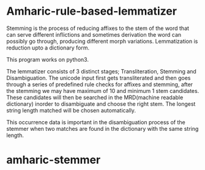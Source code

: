 # Amharic-rule-based-lemmatizer

Stemming is the process of reducing affixes to the stem of the word that can serve different
inflictions and sometimes derivation the word can possibly go through, producing different
morph   variations. Lemmatization is reduction upto a dictionary form.

This program works on python3.

The lemmatizer consists of 3 distinct stages; Transliteration, Stemming and Disambiguation.
The unicode input first gets transliterated and then goes through a series of predefined rule
checks for affixes and stemming, after the stemming we may have maximum of 10 and
minimum 1 stem candidates. These candidates will then be searched in the MRD(machine readable dictionary) in­order
to   disambiguate   and   choose   the   right   stem.   The   longest   string   length   matched   will   be
chosen automatically. 

This occurrence data is important in the disambiguation process of the stemmer when two
matches are found in the dictionary with the same string length.
# amharic-stemmer
